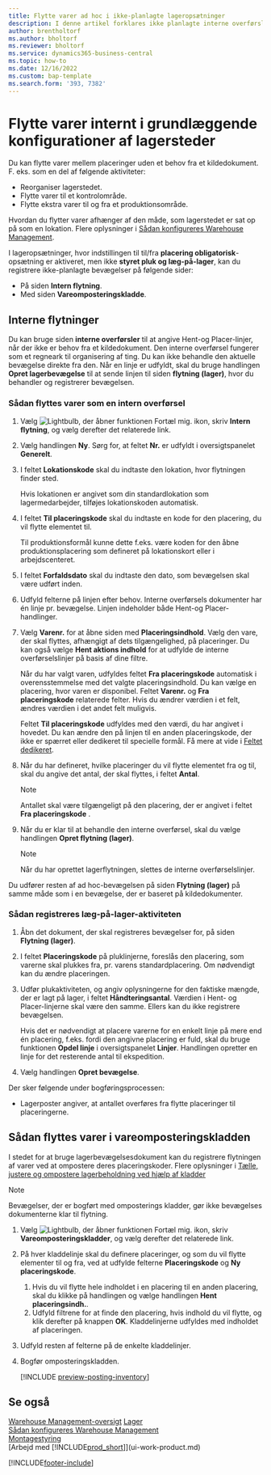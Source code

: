 ```yaml
---
title: Flytte varer ad hoc i ikke-planlagte lageropsætninger
description: I denne artikel forklares ikke planlagte interne overførsler mellem placeringer uden behov fra kildedokumenter.
author: brentholtorf
ms.author: bholtorf
ms.reviewer: bholtorf
ms.service: dynamics365-business-central
ms.topic: how-to
ms.date: 12/16/2022
ms.custom: bap-template
ms.search.form: '393, 7382'
---
```

# Flytte varer internt i grundlæggende konfigurationer af lagersteder

Du kan flytte varer mellem placeringer uden et behov fra et kildedokument. F. eks. som en del af følgende aktiviteter:

* Reorganiser lagerstedet.
* Flytte varer til et kontrolområde.
* Flytte ekstra varer til og fra et produktionsområde. 

Hvordan du flytter varer afhænger af den måde, som lagerstedet er sat op på som en lokation. Flere oplysninger i [Sådan konfigureres Warehouse Management](warehouse-setup-warehouse.md).

I lageropsætninger, hvor indstillingen til til/fra **placering obligatorisk**-opsætning er aktiveret, men ikke **styret pluk og læg-på-lager**, kan du registrere ikke-planlagte bevægelser på følgende sider:  

* På siden **Intern flytning**.
* Med siden **Vareomposteringskladde**.  

## Interne flytninger

Du kan bruge siden **interne overførsler** til at angive Hent-og Placer-linjer, når der ikke er behov fra et kildedokument. Den interne overførsel fungerer som et regneark til organisering af ting. Du kan ikke behandle den aktuelle bevægelse direkte fra den. Når en linje er udfyldt, skal du bruge handlingen **Opret lagerbevægelse** til at sende linjen til siden **flytning (lager)**, hvor du behandler og registrerer bevægelsen.

### Sådan flyttes varer som en intern overførsel

1. Vælg ![Lightbulb, der åbner funktionen Fortæl mig.](media/ui-search/search_small.png "Fortæl mig, hvad du vil foretage dig") ikon, skriv **Intern flytning**, og vælg derefter det relaterede link.  
2. Vælg handlingen **Ny**. Sørg for, at feltet **Nr.** er udfyldt i oversigtspanelet **Generelt**.
3. I feltet **Lokationskode** skal du indtaste den lokation, hvor flytningen finder sted.  

    Hvis lokationen er angivet som din standardlokation som lagermedarbejder, tilføjes lokationskoden automatisk.  
4. I feltet **Til placeringskode** skal du indtaste en kode for den placering, du vil flytte elementet til.

    Til produktionsformål kunne dette f.eks. være koden for den åbne produktionsplacering som defineret på lokationskort eller i arbejdscenteret.  
5. I feltet **Forfaldsdato** skal du indtaste den dato, som bevægelsen skal være udført inden.  
6. Udfyld felterne på linjen efter behov. Interne overførsels dokumenter har én linje pr. bevægelse. Linjen indeholder både Hent-og Placer-handlinger.
7. Vælg **Varenr.** for at åbne siden med **Placeringsindhold**. Vælg den vare, der skal flyttes, afhængigt af dets tilgængelighed, på placeringer. Du kan også vælge **Hent aktions indhold** for at udfylde de interne overførselslinjer på basis af dine filtre.  

    Når du har valgt varen, udfyldes feltet **Fra placeringskode** automatisk i overensstemmelse med det valgte placeringsindhold. Du kan vælge en placering, hvor varen er disponibel. Feltet **Varenr.** og **Fra placeringskode** relaterede felter. Hvis du ændrer værdien i et felt, ændres værdien i det andet felt muligvis.  

    Feltet **Til placeringskode** udfyldes med den værdi, du har angivet i hovedet. Du kan ændre den på linjen til en anden placeringskode, der ikke er spærret eller dedikeret til specielle formål. Få mere at vide i [Feltet dedikeret](warehouse-how-to-create-individual-bins.md#the-dedicated-field).  

8. Når du har defineret, hvilke placeringer du vil flytte elementet fra og til, skal du angive det antal, der skal flyttes, i feltet **Antal**.  

    > [!NOTE]  
    > Antallet skal være tilgængeligt på den placering, der er angivet i feltet **Fra placeringskode** .  

9. Når du er klar til at behandle den interne overførsel, skal du vælge handlingen **Opret flytning (lager)**.  

    > [!NOTE]  
    >  Når du har oprettet lagerflytningen, slettes de interne overførselslinjer.  

Du udfører resten af ad hoc-bevægelsen på siden **Flytning (lager)** på samme måde som i en bevægelse, der er baseret på kildedokumenter.

### Sådan registreres læg-på-lager-aktiviteten

1. Åbn det dokument, der skal registreres bevægelser for, på siden **Flytning (lager)**.  
2. I feltet **Placeringskode** på pluklinjerne, foreslås den placering, som varerne skal plukkes fra, pr. varens standardplacering. Om nødvendigt kan du ændre placeringen.
3. Udfør plukaktiviteten, og angiv oplysningerne for den faktiske mængde, der er lagt på lager, i feltet **Håndteringsantal**. Værdien i Hent- og Placer-linjerne skal være den samme. Ellers kan du ikke registrere bevægelsen.

    Hvis det er nødvendigt at placere varerne for en enkelt linje på mere end én placering, f.eks. fordi den angivne placering er fuld, skal du bruge funktionen **Opdel linje** i oversigtspanelet **Linjer**. Handlingen opretter en linje for det resterende antal til ekspedition.  
4. Vælg handlingen **Opret bevægelse**.  

Der sker følgende under bogføringsprocessen:

* Lagerposter angiver, at antallet overføres fra flytte placeringer til placeringerne.

## Sådan flyttes varer i vareomposteringskladden

I stedet for at bruge lagerbevægelsesdokument kan du registrere flytningen af varer ved at ompostere deres placeringskoder. Flere oplysninger i [Tælle, justere og ompostere lagerbeholdning ved hjælp af kladder](inventory-how-count-adjust-reclassify.md)

> [!NOTE]  
> Bevægelser, der er bogført med omposterings kladder, gør ikke bevægelses dokumenterne klar til flytning.  

1. Vælg ![Lightbulb, der åbner funktionen Fortæl mig.](media/ui-search/search_small.png "Fortæl mig, hvad du vil foretage dig") ikon, skriv **Vareomposteringskladder**, og vælg derefter det relaterede link.  
2. På hver kladdelinje skal du definere placeringer, og som du vil flytte elementer til og fra, ved at udfylde felterne **Placeringskode** og **Ny placeringskode**.  

    1. Hvis du vil flytte hele indholdet i en placering til en anden placering, skal du klikke på handlingen og vælge handlingen **Hent placeringsindh.**.  
    2. Udfyld filtrene for at finde den placering, hvis indhold du vil flytte, og klik derefter på knappen **OK**. Kladdelinjerne udfyldes med indholdet af placeringen.  
3. Udfyld resten af felterne på de enkelte kladdelinjer.
4. Bogfør omposteringskladden.  

    [!INCLUDE [preview-posting-inventory](includes/preview-posting-inventory.md)]

## Se også

[Warehouse Management-oversigt](design-details-warehouse-management.md)
[Lager](inventory-manage-inventory.md)  
[Sådan konfigureres Warehouse Management](warehouse-setup-warehouse.md)  
[Montagestyring](assembly-assemble-items.md)  
[Arbejd med [!INCLUDE[prod_short](includes/prod_short.md)]](ui-work-product.md)


[!INCLUDE[footer-include](includes/footer-banner.md)]
